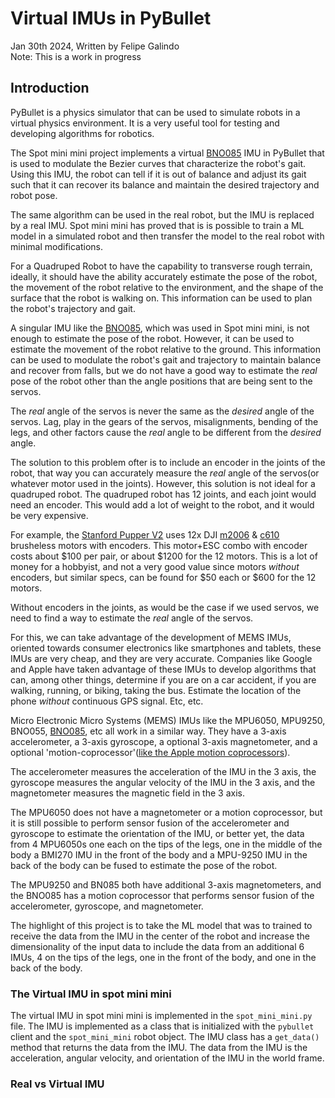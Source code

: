 # Virtual IMUs in PyBullet

Jan 30th 2024, Written by Felipe Galindo
</br>Note: This is a work in progress</br>
## Introduction

PyBullet is a physics simulator that can be used to simulate robots in a virtual physics environment. It is a very useful tool for testing and developing algorithms for robotics.

The Spot mini mini project implements a virtual [BNO085](https://learn.adafruit.com/adafruit-9-dof-orientation-imu-fusion-breakout-bno085/overview) IMU in PyBullet that is used to modulate the Bezier curves that characterize the robot's gait. Using this IMU, the robot can tell if it is out of balance and adjust its gait such that it can recover its balance and maintain the desired trajectory and robot pose.

The same algorithm can be used in the real robot, but the IMU is replaced by a real IMU. Spot mini mini has proved that is is possible to train a ML model in a simulated robot and then transfer the model to the real robot with minimal modifications. 

For a Quadruped Robot to have the capability to transverse rough terrain, ideally, it should have the ability accurately estimate the pose of the robot, the movement of the robot relative to the environment, and the shape of the surface that the robot is walking on. This information can be used to plan the robot's trajectory and gait.

A singular IMU like the [BNO085](https://learn.adafruit.com/adafruit-9-dof-orientation-imu-fusion-breakout-bno085/overview), which was used in Spot mini mini, is not enough to estimate the pose of the robot. However, it can be used to estimate the movement of the robot relative to the ground. This information can be used to modulate the robot's gait and trajectory to maintain balance and recover from falls, but we do not have a good way to estimate the *real* pose of the robot other than the angle positions that are being sent to the servos. 


The *real* angle of the servos is never the same as the *desired* angle of the servos. Lag, play in the gears of the servos, misalignments, bending of the legs, and other factors cause the *real* angle to be different from the *desired* angle. 

The solution to this problem ofter is to include an encoder in the joints of the robot, that way you can accurately measure the *real* angle of the servos(or whatever motor used in the joints). However, this solution is not ideal for a quadruped robot. The quadruped robot has 12 joints, and each joint would need an encoder. This would add a lot of weight to the robot, and it would be very expensive.

For example, the [Stanford Pupper V2](https://pupper-independent-study.readthedocs.io/en/latest/) uses 12x DJI [m2006](https://store.dji.com/product/rm-m2006-p36-brushless-motor?vid=40031) & [c610](https://store.dji.com/product/rm-c610-brushless-dc-motor-speed-control?vid=40021) brusheless motors with encoders. This motor+ESC combo with encoder costs about $100 per pair, or about $1200 for the 12 motors. This is a lot of money for a hobbyist, and not a very good value since motors *without* encoders, but similar specs, can be found for $50 each or $600 for the 12 motors.

Without encoders in the joints, as would be the case if we used servos, we need to find a way to estimate the *real* angle of the servos. 

For this, we can take advantage of the development of MEMS IMUs, oriented towards consumer electronics like smartphones and tablets, these IMUs are very cheap, and they are very accurate. 
Companies like Google and Apple have taken advantage of these IMUs to develop algorithms that can, among other things, determine if you are on a car accident, if you are walking, running, or biking, taking the bus. Estimate the location of the phone *without* continuous GPS signal. Etc, etc.

Micro Electronic Micro Systems (MEMS) IMUs like the MPU6050, MPU9250, BNO055, [BNO085](https://learn.adafruit.com/adafruit-9-dof-orientation-imu-fusion-breakout-bno085/overview), etc all work in a similar way. They have a 3-axis accelerometer, a 3-axis gyroscope, a optional 3-axis magnetometer, and a optional 'motion-coprocessor'([like the Apple motion coprocessors](https://en.wikipedia.org/wiki/Apple_motion_coprocessors)).

The accelerometer measures the acceleration of the IMU in the 3 axis, the gyroscope measures the angular velocity of the IMU in the 3 axis, and the magnetometer measures the magnetic field in the 3 axis.

The MPU6050 does not have a magnetometer or a motion coprocessor, but it is still possible to perform sensor fusion of the accelerometer and gyroscope to estimate the orientation of the IMU, or better yet, the data from 4 MPU6050s one each on the tips of the legs, one in the middle of the body a BMI270 IMU in the front of the body and a MPU-9250 IMU in the back of the body can be fused to estimate the pose of the robot.

The MPU9250 and BN085 both have additional 3-axis magnetometers, and the BNO085 has a motion coprocessor that performs sensor fusion of the accelerometer, gyroscope, and magnetometer. 

The highlight of this project is to take the ML model that was to trained to receive the data from the IMU in the center of the robot and increase the dimensionality of the input data to include the data from an additional 6 IMUs, 4 on the tips of the legs, one in the front of the body, and one in the back of the body.

### The Virtual IMU in spot mini mini

The virtual IMU in spot mini mini is implemented in the `spot_mini_mini.py` file. The IMU is implemented as a class that is initialized with the `pybullet` client and the `spot_mini_mini` robot object. The IMU class has a `get_data()` method that returns the data from the IMU. The data from the IMU is the acceleration, angular velocity, and orientation of the IMU in the world frame.

### Real vs Virtual IMU
